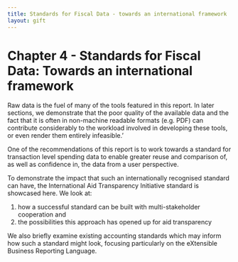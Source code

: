 ```yaml
---
title: Standards for Fiscal Data - towards an international framework 
layout: gift
---
```


# Chapter 4 - Standards for Fiscal Data:  Towards an international framework 

Raw data is the fuel of many of the tools featured in this report. In later sections, we demonstrate that the poor quality of the available data and the fact that it is often in non-machine readable formats (e.g. PDF) can contribute considerably to the workload involved in developing these tools, or even render them entirely infeasible.’ 


One of the recommendations of this report is to work towards a standard for transaction level spending data to enable greater reuse and comparison of, as well as confidence in, the data from a user perspective. 


To demonstrate the impact that such an internationally recognised standard can have, the International Aid Transparency Initiative standard is showcased here. We look at: 

1. how a successful standard can be built with multi-stakeholder cooperation and 
2. the possibilities this approach has opened up for aid transparency 

We also briefly examine existing accounting standards which may inform how such a standard might look, focusing particularly on the eXtensible Business Reporting Language.